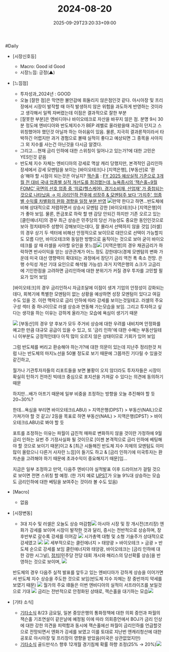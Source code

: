 ﻿---
title: "2024-08-20"
date: 2025-09-29T23:20:33+09:00
lastmod: 2025-10-02T20:04:32+09:00
type: docs
sidebar:
  open: true
weight: 10
---
<div style="display:none">
  <meta property="article:published_time" content="2025-09-29T14:20:33Z" />
  <meta property="article:modified_time" content="2025-10-02T11:04:32Z" />
</div>
#Daily 

- [시장신호등]
	- Macro: Good id Good
	- 시장느낌: 긍정(▲)

- [느낌점] 
	- 투자성과_2024년 : GOOD
	- 오늘 [잘한 점]은 막연한 불안감에 휘둘리지 않은점인것 같다. 아시아장 및 프리장에서 시장이 발작할 때 아직 발생하지 않은 위험을 과도하게 반영하는 것이라고 생각해서 일찍 자버렸는데 이점은 결과적으로 잘한 부분
	- [잘못한 부분]은 엔비디아나 바이오테크로 자산을 바꾸지 않은 점. 분명 9시 30분 정도에 엔비디아와 반도체지수가 BEP 레벨로 올라왔을때 과감히 던지고 스위칭했어야 했던것 아닐까 하는 아쉬움이 있음. 물론, 지극히 결과론적이라서 타박하긴 어렵지만 과거 경험으로 볼때 실적이 좋다고 예상되면 그 종목을 사야지 그 외 지수를 사는건 아닌것을 다시금 알겠다.
	- 그리고....현재 금리 인하에 대한 스위칭이 일어나고 있는가?에 대한 고민은 YES인것 같음
	- 반도체 지수 자체는 엔비디아의 강세로 멱살 캐리 당했지만, 본격적인 금리인하 장세에서 강세 모멘텀을 보이는 [바이오테크]나 [지역은행], [부동산]로 '환승'해야 할 시점이 되는것은 아닐지?
	  [잭슨홀](/industry-study/잭슨홀/) : [FY 2025 예상실적 기준으로 3개월 전 대비 국내 업종별 실적 개선도를 점검했는데, 뉴욕증시의 ‘잭슨홀~9월 FOMC’ 국면의 선호 업종 중 ‘의료(헬스케어), 경기소비재, 산업재’ 가 중첩되는 것으로 나타났음 → 미 금리인하 전후에 성장주 & 모멘텀주 보다 ‘가치주’, 업종별 수익률 차별화의 완화 경향을 일정 부분 반영](8.20_리딩%20리서치의%20‘잭슨홀~9월%20FOMC’%20대응전략.pdf#page=6&selection=57,1,154,2&color=yellow)
	 ![](Pasted%20image%2020240820100830.png)만약 한다고 하면...반도체에 비해 상대적으로 저렴하면서 상승시 모멘텀 강한 [바이오테크]나 [지역은행]이가 좋아 보임. 물론, 뜬금포로 하락 할 땐 감당 안되긴 하지만
	 기존 오르고 있는 [클린에너지]의 경우 최근 상승은 민주당의 당선 가능성도 중요한 동인인것으로 보아 정치테마주 성향이 강해보이는데다, 잘 몰라서 선택하지 않을 것임 
	 [러셀]의 경우 상기 두 섹터에 비해선 안정적으로 보이므로 대안으로 선택이 가능할지도 모름 다만, 바이오테크와 동일한 방향으로 움직이는 것으로 보아 굳이 바이오테크를 살 때 러셀을 사야할 유인을 못느낌![](Pasted%20image%2020240820103019.png)
	[지역은행]의 경우 채권금리가 하락하면 반사이익을 얻는 상관관계가 어느 정도 강한데다(경제 모멘텀의 변화 가운데 미국 대선 영향력이 확대되는 과정에서 장단기 금리 역전 폭 축소 전망. 은행 수익성 개선 기대 요인으로 해석될 가능성) 과거 지역은행의 쇼크가 고금리에 기인한점을 고려하면 금리인하에 대한 분위기가 커질 경우 투자를 고민할 필요가 있어 보임
	
	[바이오테크]의 경우 금리인하시 자금조달에 이점이 생겨 기업의 안정성이 강화되는데다, 회복기에 특별한 모멘텀이 없는 상황을 예상하면 성장 모멘텀이 있다고 여길 수도 있을 것. 이런 맥락으로 금리 인하에 따라 강세를 보이는것일테고. 러셀의 주요 구성 섹터 중 하나이므로 러셀 상승과 연동해 가는모습을 보임. 그리고 투자하고 싶다는 생각을 하는 이유는 강하게 올라가는 모습에 욕심이 생기기 때문
	
	![](Pasted%20image%2020240820103554.png)
     [부동산]의 경우 양 후보가 모두 주거비 상승에 대한 우려를 내비치며 안정화를 예고한 만큼 대규모 공급이 있을 수 있고, 또 '금리 인하'에 대한 수혜는 부동산일테니 이부분도 긍정적인데다 아직 많이 오르지 않은 상태이므로 기회가 있어 보임
     
     그럼 반도체를 버리고 환승해야 하는가?에 대한 의문이 있는데 지난주 정리한것 처럼 나는 반도체의 마지노선을 50불 정도로 보기 때문에 그쯤까진 기다릴 수 있을것 같긴하고,
     
     월가나 기관투자자들의 리포트들을 보면 불황이 오지 않더라도 투자자들은 시장이 확실히 턴하기 전까진 빅테크 중심으로 포지션을 가져갈 수 있다는 의견에 동의하기 때문
     
     하지만...배가 아프기 때문에 일부 비중을 조정하는 방향을 오늘 추진해야 할 듯 20~30%?
     
     한데...욕심을 부리면 바이오테크(LABU) > 지역은행(DPST) > 부동산(NAIL)으로 가져가야 할 것 같고/ 2등을 목표로 하면 부동산(NAIL) > 지역은행(DPST) > 바이오테크(LABU)로 봐야 할 듯
     
     포트를 조정하는 이유는 파월이 급진적 매파로 변화하지 않을 것이란 가정하에 9월 금리 인하는 요번 주 기정사실화 될 것이므로 [이젠 본격적으로 금리 인하에 베팅해야 할 것으로 보이기 때문]이고 & [최근 시들해진 반도체 지수 자체의 모멘텀도 이미 많이 올랐으니 다른거 사자란 느낌]이 들기도 하고 & [금리 인하기에 미국투자는 환차손을 고려해야 하기 때문에 초과수익이 중요해지기 때문]임...
     
     지금은 일부 조정하고 만약, 다음주 엔비디아 실적발표 이후 드라이브가 걸릴 것으로 보이면 전면 스위칭 할 예정. (한 가지 예로 [UPST](/company-analysis/upst/)가 오늘 9%대 상승하는 모습도 금리인하에 대한 베팅을 보여주는 것이라 볼 수도 있음)

- [Macro]
	- 없음

- [시장변동]
	- 3대 지수 및 러셀은 오늘도 상승 마감함![](Pasted%20image%2020240820092649.png)
     아시아 시장 및 장 개시전(프리장) 엔화가 강세를 보이며 시장이 발작한 것과 달리, 증시는 전반적으로 상승하며, 장 후반부로 갈수록 강세를 이어감
     ![](Pasted%20image%2020240820092959.png)
     시가총액 대형 및 소형 기술주가 상대적으로 강세였고
     ![](Pasted%20image%2020240820093139.png)
     ![](Pasted%20image%2020240820093237.png)
     세부적으로는 클린에너지 > 태양광 > 바이오테크 > 금광 > 반도체 순으로 강세를 보임
     클린에너지와 태양광, 바이오테크는 [금리 인하에 대한 강한 시그널], [정치](/industry-study/1경제매크로7정치소문지정학정치/)[민주당 전당 대회 개시와 해리스의 당선확률 상승]을 반영하는 것으로 보이며, ![](Pasted%20image%2020240820095729.png)
     
     반도체의 경우 다음주 실적 발표를 앞두고 있는 엔비디아가 강하게 상승을 이어가면서 반도체 지수 상승을 주도한 것으로 보임(반도체 지수 자체는 장 중반까지 약세를 보였기 때문) 
     ![](Pasted%20image%2020240820093322.png)
     월가의 주요  IB들은 이번 엔비디아의 실적이 서프라이즈를 보일것으로 기대 ![](Pasted%20image%2020240820095830.png)
     금리는 전반적으로 안정화된 상태로, 잭슨홀을 대기하는 모습![](Pasted%20image%2020240820093857.png)

- [기타 소식]
	- [기타소식](/industry-study/기타소식/) 8/23 금요일, 일본 중앙은행의 통화정책에 대한 의회 증언과 파월의 잭슨홀 기조연설이 같은날에 예정됨 이에 따라 의회증언에서 BOJ가 금리 인상에 대한 강한 의견을 피력함과 동시에 잭슨홀에선 파월이 금리인하를 언급할것으로 전망되면서 엔화가 강세를 보였고 이를 토대로 지난번 앤캐리청산에 대한 공포로 아시아장 및 프리장이 영향을 받았음(미국은 상관없었지만) 
	- [기타소식](/industry-study/기타소식/) 골드만삭스 향후 12개월 경기침체 확률 하향 조정(25% → 20%)![](Pasted%20image%2020240820094908.png)
